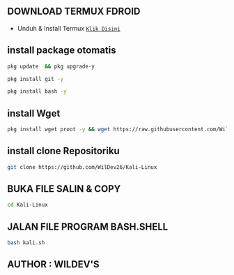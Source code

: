 ## DOWNLOAD TERMUX FDROID
* Unduh & Install Termux [`Klik Disini`](https://f-droid.org/repo/com.termux_118.apk)
## install package otomatis 
```bash
pkg update  && pkg upgrade-y
```
```bash
pkg install git -y
```
```bash
pkg install bash -y
```
## install Wget
```bash
pkg install wget proot -y && wget https://raw.githubusercontent.com/WilDev26/Kali-Linux/refs/heads/main/kali.sh && bash kali.sh
```
## install clone Repositoriku
```bash
git clone https://github.com/WilDev26/Kali-Linux
```
## BUKA FILE SALIN & COPY
```bash
cd Kali-Linux
```

## JALAN FILE PROGRAM BASH.SHELL
```bash
bash kali.sh
```

## AUTHOR : WILDEV'S

